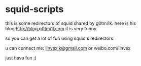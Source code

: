 squid-scripts
=============

this is some redirectors of squid shared by g0tmi1k.
here is his blog:http://blog.g0tmi1l.com it is very funny.

so you can get a lot of fun using squid's redirectors.

u can connect me: linvex.k@gmail.com or weibo.com/linvex

just hava fun ;)
